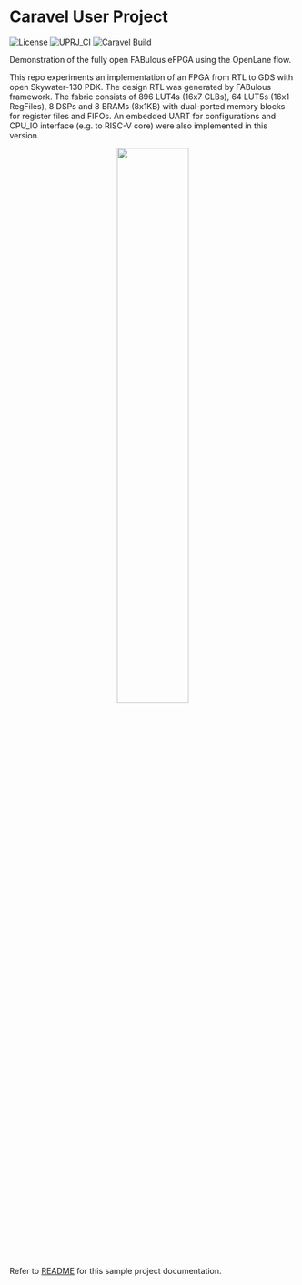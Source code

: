 # Caravel User Project

[![License](https://img.shields.io/badge/License-Apache%202.0-blue.svg)](https://opensource.org/licenses/Apache-2.0) [![UPRJ_CI](https://github.com/efabless/caravel_project_example/actions/workflows/user_project_ci.yml/badge.svg)](https://github.com/efabless/caravel_project_example/actions/workflows/user_project_ci.yml) [![Caravel Build](https://github.com/efabless/caravel_project_example/actions/workflows/caravel_build.yml/badge.svg)](https://github.com/efabless/caravel_project_example/actions/workflows/caravel_build.yml)

Demonstration of the fully open FABulous eFPGA using the OpenLane flow.

This repo experiments an implementation of an FPGA from RTL to GDS with open Skywater-130 PDK. The design RTL was generated by FABulous framework. The fabric consists of 896 LUT4s (16x7 CLBs), 64 LUT5s (16x1 RegFiles), 8 DSPs and 8 BRAMs (8x1KB) with dual-ported memory blocks for register files and FIFOs. An embedded UART for configurations and CPU_IO interface (e.g. to RISC-V core) were also implemented in this version.

   <p align="center">
   <img src="./docs/source/eFPGA_ver3.png" width="50%" height="50%">
   </p>

Refer to [README](docs/source/index.rst) for this sample project documentation. 
